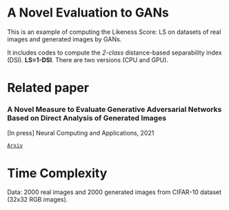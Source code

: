 A Novel Evaluation to GANs
=============
This is an example of computing the Likeness Score: LS on datasets of real images and generated images by GANs.

It includes codes to compute the *2-class* distance-based separability index (DSI). **LS=1-DSI**. There are two versions (CPU and GPU).

Related paper
=============
### A Novel Measure to Evaluate Generative Adversarial Networks Based on Direct Analysis of Generated Images

[In press] Neural Computing and Applications, 2021

[`Arxiv`](https://arxiv.org/abs/2002.12345)

Time Complexity
=============
Data: 2000 real images and 2000 generated images from CIFAR-10 dataset (32x32 RGB images).
